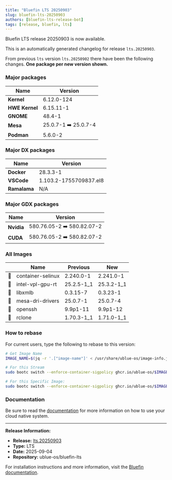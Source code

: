```yaml
---
title: "Bluefin LTS 20250903"
slug: bluefin-lts-20250903
authors: [bluefin-lts-release-bot]
tags: [release, bluefin, lts]
---
```


Bluefin LTS release 20250903 is now available.

<!--truncate-->

This is an automatically generated changelog for release `lts.20250903`.

From previous `lts` version `lts.20250902` there have been the following changes. **One package per new version shown.**

### Major packages
| Name | Version |
| --- | --- |
| **Kernel** | 6.12.0-124 |
| **HWE Kernel** | 6.15.11-1 |
| **GNOME** | 48.4-1 |
| **Mesa** | 25.0.7-1 ➡️ 25.0.7-4 |
| **Podman** | 5.6.0-2 |

### Major DX packages
| Name | Version |
| --- | --- |
| **Docker** | 28.3.3-1 |
| **VSCode** | 1.103.2-1755709837.el8 |
| **Ramalama** | N/A |

### Major GDX packages
| Name | Version |
| --- | --- |
| **Nvidia** | 580.76.05-2 ➡️ 580.82.07-2 |
| **CUDA** | 580.76.05-2 ➡️ 580.82.07-2 |

### All Images
| | Name | Previous | New |
| --- | --- | --- | --- |
| 🔄 | container-selinux | 2.240.0-1 | 2.241.0-1 |
| 🔄 | intel-vpl-gpu-rt | 25.2.5-1_1 | 25.3.2-1_1 |
| 🔄 | libxmlb | 0.3.15-7 | 0.3.23-1 |
| 🔄 | mesa-dri-drivers | 25.0.7-1 | 25.0.7-4 |
| 🔄 | openssh | 9.9p1-11 | 9.9p1-12 |
| 🔄 | rclone | 1.70.3-1_1 | 1.71.0-1_1 |



### How to rebase
For current users, type the following to rebase to this version:
```bash
# Get Image Name
IMAGE_NAME=$(jq -r '.["image-name"]' < /usr/share/ublue-os/image-info.json)

# For this Stream
sudo bootc switch --enforce-container-sigpolicy ghcr.io/ublue-os/$IMAGE_NAME:lts

# For this Specific Image:
sudo bootc switch --enforce-container-sigpolicy ghcr.io/ublue-os/$IMAGE_NAME:lts.20250903
```

### Documentation
Be sure to read the [documentation](https://docs.projectbluefin.io/lts) for more information
on how to use your cloud native system.

---

**Release Information:**
- **Release:** [lts.20250903](https://github.com/ublue-os/bluefin-lts/releases/tag/lts.20250903)
- **Type:** LTS
- **Date:** 2025-09-04
- **Repository:** ublue-os/bluefin-lts

For installation instructions and more information, visit the [Bluefin documentation](https://docs.projectbluefin.io/).
